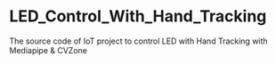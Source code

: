 # LED_Control_With_Hand_Tracking
The source code of IoT project to control LED with Hand Tracking with Mediapipe &amp; CVZone
